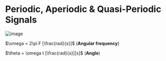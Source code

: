 # Periodic, Aperiodic & Quasi-Periodic Signals

 ![image](https://github.com/user-attachments/assets/6521884b-d974-4323-b1b4-a834de592a74)

 $\omega = 2\pi F [\frac{rad}{s}]$ (**Angular frequency**)

 $\theta = \omega t [\frac{rad}{s}][s]$ (**Angle**)
